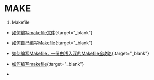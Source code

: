 MAKE
===

1. Makefile

- [如何编写makefile文件](https://blog.csdn.net/ebw123/article/details/48184025){:target="_blank"}

- [如何自己编写Makefile](https://www.cnblogs.com/luchen927/archive/2012/02/05/2339002.html){:target="_blank"}

- [如何编写Makefile，一份由浅入深的Makefile全攻略](https://www.cnblogs.com/Glory-D/p/9283162.html){:target="_blank"}

- [如何编写makefile](https://www.cnblogs.com/jjdiaries/p/3365842.html){:target="_blank"}

- 